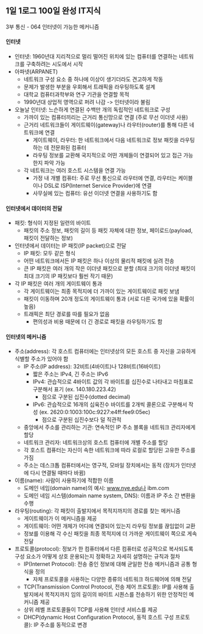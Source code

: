 ## 1일 1로그 100일 완성 IT지식

3부 통신 - 064 인터넷이 가능한 메커니즘

#### 인터넷

- 인터넷: 1960년대 지리적으로 멀리 떨어진 위치에 있는 컴퓨터를 연결하는 네트워크를 구축하려는 시도에서 시작
- 아파넷(ARPANET)
  - 네트워크 구성 요소 중 하나에 이상이 생기더라도 견고하게 작동
  - 문제가 발생한 부분을 우회해서 트래픽을 라우팅하도록 설계
  - 대학교 컴퓨터과학부와 연구 기관을 연결할 목적
  - 1990년대 상업적 영역으로 퍼려 나감 -> 인터넷이라 불림
- 오늘날 인터넷: 느슨하게 연결된 수백만 개의 독립적인 네트워크로 구성
  - 가까이 있는 컴퓨터끼리는 근거리 통신망으로 연결 (주로 무선 이더넷 사용)
  - 근거리 네트워크들이 게이트웨이(gateway)나 라우터(router)를 통해 다른 네트워크에 연결
    - 게이트웨이, 라우터: 한 네트워크에서 다음 네트워크로 정보 패킷을 라우팅하는 데 전문화된 컴퓨터
    - 라우팅 정보를 교환해 국지적으로 어떤 개체들이 연결되어 있고 접근 가능한지 파악 가능
  - 각 네트워크는 여러 호스트 시스템을 연결 가능
    - 가정 내 개별 컴퓨터: 주로 무선 통신으로 라우터에 연결, 라우터는 케이블이나 DSL로 ISP(Internet Service Provider)에 연결
    - 사무실에 있는 컴퓨터: 유선 이더넷 연결을 사용하기도 함

#### 인터넷에서 데이터의 전달

- 패킷: 형식이 지정된 일련의 바이트
  - 패킷의 주소 정보, 패킷의 길이 등 패킷 자체에 대한 정보, 페이로드(payload, 패킷이 전달하는 정보)
- 인터넷에서 데이터는 IP 패킷(IP packet)으로 전달
  - IP 패킷: 모두 같은 형식
  - 어떤 네트워크에서든 IP 패킷은 하나 이상의 물리적 패킷에 실려 전송
  - 큰 IP 패킷은 여러 개의 작은 이더넷 패킷으로 분할 (최대 크기의 이더넷 패킷이 최대 크기의 IP 패킷보다 훨씬 작기 때문)
- 각 IP 패킷은 여러 개의 게이트웨이 통과
  - 각 게이트웨이는 최종 목적지에 더 가까이 있는 게이트웨이로 패킷 보냄
  - 패킷이 이동하며 20개 정도의 게이트웨이 통과 (서로 다른 국가에 있을 확률이 높음)
  - 트래픽은 최단 경로를 따를 필요가 없음
    - 편의성과 비용 때문에 더 긴 경로로 패킷을 라우팅하기도 함

#### 인터넷의 메커니즘

- 주소(address): 각 호스트 컴퓨터에는 인터넷상의 모든 호스트 중 자신을 고유하게 식별할 주소가 있어야 함
  - IP 주소(IP address): 32비트(4바이트)나 128비트(16바이트)
    - 짧은 주소는 IPv4, 긴 주소는 IPv6
    - IPv4: 관습적으로 4바이트 값의 각 바이트를 십진수로 나타내고 마침표로 구분해서 표기 (ex. 140.180.223.42)
      - 점으로 구분된 십진수(dotted decimal)
    - IPv6: 관습적으로 16개의 십육진수 바이트를 2개씩 콜론으로 구분해서 작성 (ex. 2620:0:1003:100c:9227:e4ff:fee9:05ec)
      - 점으로 구분된 십진수보다 덜 직관적
  - 중앙에서 주소를 관리하는 기관: 연속적인 IP 주소 블록을 네트워크 관리자에게 할당
  - 네트워크 관리자: 네트워크상의 호스트 컴퓨터에 개별 주소를 할당
  - 각 호스트 컴퓨터는 자신이 속한 네트워크에 따라 로컬로 할당된 고유한 주소를 가짐
  - 주소는 데스크톱 컴퓨터에서는 영구적, 모바일 장치에서는 동적 (장치가 인터넷에 다시 연결될 때마다 바뀜)
- 이름(name): 사람이 사용하기에 적합한 이름
  - 도메인 네임(domain name)의 예시: www.nye.edu나 ibm.com
  - 도메인 네임 시스템(domain name system, DNS): 이름과 IP 주소 간 변환을 수행
- 라우팅(routing): 각 패킷이 출발지에서 목적지까지의 경로를 찾는 메커니즘
  - 게이트웨이가 이 메커니즘을 제공
  - 게이트웨이: 어떤 개체가 어디에 연결되어 있는지 라우팅 정보를 끊임없이 교환
  - 정보를 이용해 각 수신 패킷을 최종 목적지에 더 가까운 게이트웨이 쪽으로 게속 전달
- 프로토콜(protocol): 정보가 한 컴퓨터에서 다른 컴퓨터로 성공적으로 복사되도록 구성 요소가 어떻게 상호 운용되는지 정확하고 자세히 설명하는 규칙과 절차
  - IP(Internet Protocol): 전송 중인 정보에 대해 균일한 전송 메커니즘과 공통 형식을 정의
    - 자체 프로토콜을 사용하는 다양한 종류의 네트워크 하드웨어에 의해 전달
  - TCP(Transmission Control Protocol, 전송 제어 프로토콜): IP를 사용해 출발지에서 목적지까지 임의 길이의 바이트 시퀀스를 전송하기 위한 안정적인 메커니즘 제공
  - 상위 레벨 프로토콜들이 TCP를 사용해 인터넷 서비스를 제공
  - DHCP(dynamic Host Configuration Protocol, 동적 호스트 구성 프로토콜): IP 주소를 동적으로 변경
